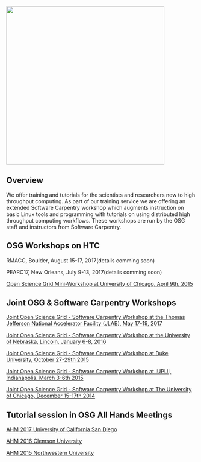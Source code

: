 
[title]: - "Joint Software Carpentry and OSG Workshops"

<img src="https://raw.githubusercontent.com/OSGConnect/connectbook/master/assets/osg-swc-300ppi.jpg" width="420" />

## Overview 

We offer training and tutorials for the scientists and researchers new to high throughput computing. As part of our training service we are offering an extended Software Carpentry workshop which augments instruction on basic Linux tools and programming with tutorials on using distributed high throughput computing workflows. These workshops are run by the OSG staff and instructors from Software Carpentry.


## OSG Workshops on HTC

RMACC, Boulder, August 15-17, 2017(details comming soon)

PEARC17, New Orleans, July 9-13, 2017(details comming soon)

[Open Science Grid Mini-Workshop at University of Chicago, April 9th, 2015](http://swc-osg-workshop.github.io/MiniOSG-2015-04-09-UChicago/index.html)

## Joint OSG & Software Carpentry Workshops

[Joint Open Science Grid - Software Carpentry Workshop at the Thomas Jefferson National Accelerator Facility (JLAB), May 17-19, 2017](https://swc-osg-workshop.github.io/2017-05-17-JLAB/)

[Joint Open Science Grid - Software Carpentry Workshop at the University of Nebraska, Lincoln, January 6-8, 2016](http://swc-osg-workshop.github.io/2016-01-06-UNL/)

[Joint Open Science Grid - Software Carpentry Workshop at Duke University, October 27-29th 2015](http://swc-osg-workshop.github.io/2015-10-27-duke/index.html)

[Joint Open Science Grid - Software Carpentry Workshop at IUPUI, Indianapolis. March 3-6th 2015](http://swc-osg-workshop.github.io/2015-03-03-iupui/index.html)

[Joint Open Science Grid - Software Carpentry Workshop at The University of Chicago, December 15-17th 2014](http://swc-osg-workshop.github.io/2014-12-15-UChicago/)

## Tutorial session in OSG All Hands Meetings

[AHM 2017 University of California San Diego](https://swc-osg-workshop.github.io/2017-03-09-UCSD-AHM/)

[AHM 2016 Clemson University](https://indico.fnal.gov/sessionDisplay.py?sessionId=21&confId=10571#20160317) 

[AHM 2015 Northwestern University](https://indico.fnal.gov/sessionDisplay.py?sessionId=6&confId=8580#20150324)
